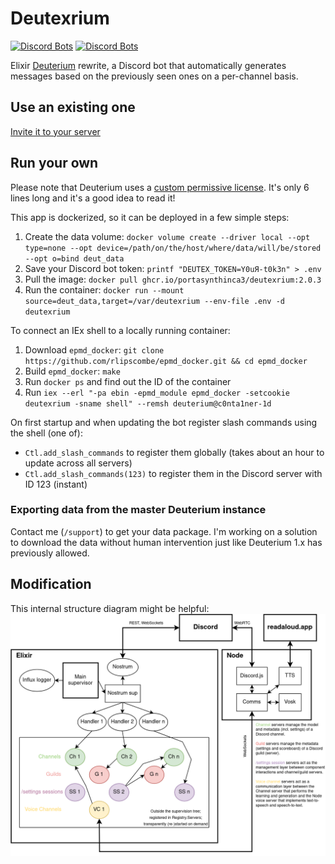 # Deutexrium
[![Discord Bots](https://top.gg/api/widget/owner/733605243396554813.svg)](https://top.gg/bot/733605243396554813)
[![Discord Bots](https://top.gg/api/widget/status/733605243396554813.svg)](https://top.gg/bot/733605243396554813)

Elixir [Deuterium](https://github.com/portasynthinca3/deuterium) rewrite, a Discord bot that automatically generates messages based on the previously seen ones on a per-channel basis.

## Use an existing one
[Invite it to your server](https://discord.com/oauth2/authorize?client_id=733605243396554813&scope=bot%20applications.commands)

## Run your own
Please note that Deuterium uses a [custom permissive license](LICENSE.md). It's only 6 lines long and it's a good idea to read it!

This app is dockerized, so it can be deployed in a few simple steps:
  1. Create the data volume: `docker volume create --driver local --opt type=none --opt device=/path/on/the/host/where/data/will/be/stored --opt o=bind deut_data`
  2. Save your Discord bot token: `printf "DEUTEX_TOKEN=Y0uЯ-t0k3n" > .env`
  3. Pull the image: `docker pull ghcr.io/portasynthinca3/deutexrium:2.0.3`
  4. Run the container: `docker run --mount source=deut_data,target=/var/deutexrium --env-file .env -d deutexrium`

To connect an IEx shell to a locally running container:
  1. Download `epmd_docker`: `git clone https://github.com/rlipscombe/epmd_docker.git && cd epmd_docker`
  2. Build `epmd_docker`: `make`
  3. Run `docker ps` and find out the ID of the container
  4. Run `iex --erl "-pa ebin -epmd_module epmd_docker -setcookie deutexrium -sname shell" --remsh deuterium@c0nta1ner-1d`

On first startup and when updating the bot register slash commands using the shell (one of):
  * `Ctl.add_slash_commands` to register them globally (takes about an hour to update across all servers)
  * `Ctl.add_slash_commands(123)` to register them in the Discord server with ID 123 (instant)

### Exporting data from the master Deuterium instance
Contact me (`/support`) to get your data package. I'm working on a solution to download the data without human intervention just like Deuterium 1.x has previously allowed.

## Modification
This internal structure diagram might be helpful:\
![Internal structure](structure.png)
